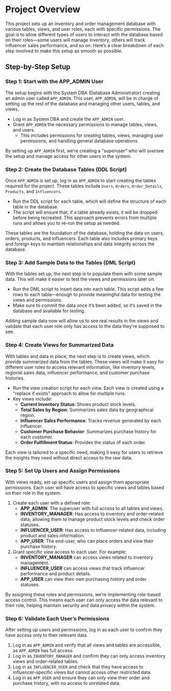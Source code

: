 # Project Overview

This project sets up an inventory and order management database with various tables, views, and user roles, each with specific permissions. The goal is to allow different types of users to interact with the database based on their roles—some users will manage inventory, others will track influencer sales performance, and so on. Here’s a clear breakdown of each step involved to make this setup as smooth as possible.

## Step-by-Step Setup

### Step 1: Start with the APP_ADMIN User

The setup begins with the System DBA (Database Administrator) creating an admin user called `APP_ADMIN`. This user, `APP_ADMIN`, will be in charge of setting up the rest of the database and managing other users, tables, and views.

- Log in as System DBA and create the `APP_ADMIN` user.
- Grant `APP_ADMIN` the necessary permissions to manage tables, views, and users.
  - This includes permissions for creating tables, views, managing user permissions, and handling general database operations.

By setting up `APP_ADMIN` first, we’re creating a "superuser" who will oversee the setup and manage access for other users in the system.

### Step 2: Create the Database Tables (DDL Script)

Once `APP_ADMIN` is set up, log in as `APP_ADMIN` to start creating the tables required for the project. These tables include `Users`, `Orders`, `Order_Details`, `Products`, and `Influencers`.

- Run the DDL script for each table, which will define the structure of each table in the database.
- The script will ensure that, if a table already exists, it will be dropped before being recreated. This approach prevents errors from multiple runs and allows you to re-run the setup as needed.

These tables are the foundation of the database, holding the data on users, orders, products, and influencers. Each table also includes primary keys and foreign keys to maintain relationships and data integrity across the database.

### Step 3: Add Sample Data to the Tables (DML Script)

With the tables set up, the next step is to populate them with some sample data. This will make it easier to test the views and permissions later on.

- Run the DML script to insert data into each table. This script adds a few rows to each table—enough to provide meaningful data for testing the views and permissions.
- Make sure to commit the data once it’s been added, so it’s saved in the database and available for testing.

Adding sample data now will allow us to see real results in the views and validate that each user role only has access to the data they’re supposed to see.

### Step 4: Create Views for Summarized Data

With tables and data in place, the next step is to create views, which provide summarized data from the tables. These views will make it easy for different user roles to access relevant information, like inventory levels, regional sales data, influencer performance, and customer purchase histories.

- Run the view creation script for each view. Each view is created using a "replace if exists" approach to allow for multiple runs.
- Key views include:
  - **Current Inventory Status**: Shows product stock levels.
  - **Total Sales by Region**: Summarizes sales data by geographical region.
  - **Influencer Sales Performance**: Tracks revenue generated by each influencer.
  - **Customer Purchase Behavior**: Summarizes purchase history for each customer.
  - **Order Fulfillment Status**: Provides the status of each order.

Each view is tailored to a specific need, making it easy for users to retrieve the insights they need without direct access to the raw data.

### Step 5: Set Up Users and Assign Permissions

With views ready, set up specific users and assign them appropriate permissions. Each user will have access to specific views and tables based on their role in the system.

1. Create each user with a defined role:
   - **APP_ADMIN**: The superuser with full access to all tables and views.
   - **INVENTORY_MANAGER**: Has access to inventory and order-related data, allowing them to manage product stock levels and check order statuses.
   - **INFLUENCER_USER**: Has access to influencer-related data, including product and sales information.
   - **APP_USER**: The end-user, who can place orders and view their purchase history.
2. Grant specific view access to each user. For example:
   - **INVENTORY_MANAGER** can access views related to inventory management.
   - **INFLUENCER_USER** can access views that track influencer performance and product details.
   - **APP_USER** can view their own purchasing history and order statuses.

By assigning these roles and permissions, we’re implementing role-based access control. This means each user can only access the data relevant to their role, helping maintain security and data privacy within the system.

### Step 6: Validate Each User’s Permissions

After setting up users and permissions, log in as each user to confirm they have access only to their relevant data.

1. Log in as `APP_ADMIN` and verify that all views and tables are accessible, as `APP_ADMIN` has full access.
2. Log in as `INVENTORY_MANAGER` and confirm they can only access inventory views and order-related tables.
3. Log in as `INFLUENCER_USER` and check that they have access to influencer-specific views but cannot access other restricted data.
4. Log in as `APP_USER` and ensure they can only view their order and purchase history, with no access to unrelated data.
